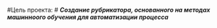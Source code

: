 #Цель проекта: #
***Создание рубрикатора, основанного на методах машинноого обучения для автоматизации процесса*** 
